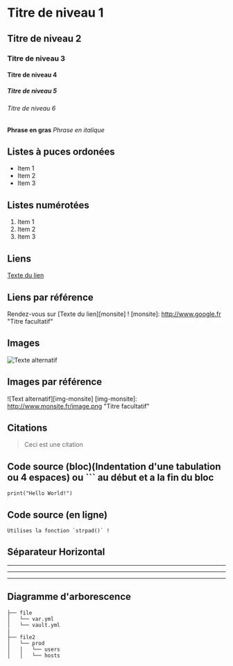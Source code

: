 # Titre de niveau 1
## Titre de niveau 2
### Titre de niveau 3
#### Titre de niveau 4
##### Titre de niveau 5
###### Titre de niveau 6

**Phrase en gras**
_Phrase en italique_

## Listes à puces ordonées
* Item 1
* Item 2
* Item 3

## Listes numérotées
1. Item 1
2. Item 2
3. Item 3

## Liens
[Texte du lien](http://www.google.fr "Texte pour le titre, facultatif")

## Liens par référence
Rendez-vous sur [Texte du lien][monsite] !
[monsite]: http://www.google.fr "Titre facultatif"

## Images
![Texte alternatif](http://www.monsite.fr/image.png "Texte pour le titre, facultatif")

## Images par référence
![Text alternatif][img-monsite]
[img-monsite]: http://www.monsite.fr/image.png "Titre facultatif"

## Citations
> Ceci est une citation

## Code source (bloc)(Indentation d'une tabulation ou 4 espaces) ou ``` au début et a la fin du bloc
    print("Hello World!")

## Code source (en ligne)
    Utilises la fonction `strpad()` !

## Séparateur Horizontal
---
* * *
- - -

## Diagramme d'arborescence

    ├── file
    │   └── var.yml
    │   └── vault.yml
    |
    ├── file2
    │   └── prod
    │   │   └── users
    │   │   └── hosts
